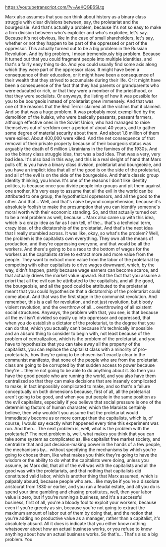 https://youtubetranscript.com/?v=AeKQGE6SLtg

 Marx also assumes that you can think about history as a binary class struggle with clear divisions between, say, the proletariat and the bourgeoisie. And that's actually a problem, because it's not so easy to make a firm division between who's exploiter and who's exploitee, let's say. Because it's not obvious, like in the case of small shareholders, let's say, whether or not they happen to be part of the oppressed or part of the oppressor. This actually turned out to be a big problem in the Russian Revolution. And by big problem, I mean tremendously big problem. Because it turned out that you could fragment people into multiple identities, and that's a fairly easy thing to do. And you could usually find some axis along which they were part of the oppressor class. It might have been a consequence of their education, or it might have been a consequence of their wealth that they strived to accumulate during their life. Or it might have been a consequence of the fact that they had parents or grandparents who were educated or rich, or that they were a member of the priesthood, or that they were socialists. Or anyways, the listing of how it was possible for you to be bourgeois instead of proletariat grew immensely. And that was one of the reasons that the Red Terror claimed all the victims that it claimed. And so that was a huge problem. It was probably most exemplified by the demolition of the kulaks, who were basically peasants, peasant farmers, although effective ones in the Soviet Union, who had managed to raise themselves out of serfdom over a period of about 40 years, and to gather some degree of material security about them. And about 1.8 million of them were exiled. About 400,000 were killed. And the net consequence of that removal of their private property because of their bourgeois status was arguably the death of 6 million Ukrainians in the famines of the 1930s. And so the binary class struggle idea, that was a bad idea. That was a very, very bad idea. It's also bad in this way, and this is a real sleight of hand that Marx pulls off, is you have a binary class division, proletariat and bourgeoisie, and you have an implicit idea that all of the good is on the side of the proletariat, and all of the evil is on the side of the bourgeoisie. And that's classic group identity thinking, you know. It's one of the reasons I don't like identity politics, is because once you divide people into groups and pit them against one another, it's very easy to assume that all the evil in the world can be attributed to one group, the hypothetical oppressors, and all the good to the other. And that... Well, and that's naive beyond comprehension, because it's absolutely foolish to make the presumption that you can identify someone's moral worth with their economic standing. So, and that actually turned out to be a real problem as well, because... Marx also came up with this idea, which is a crazy idea as far as I can tell, of the... that's a technical term, crazy idea, of the dictatorship of the proletariat. And that's the next idea that I really stumbled across. It was like, okay, so what's the problem? Well, the problem is the capitalists own everything. They own all the means of production, and they're oppressing everyone, and that would be all the workers. And there's going to be a race to the bottom of wages for the workers as the capitalists strive to extract more and more value from the people. They want to extract more value from the labor of the proletariat by competing with other capitalists to drive wages downward, which, by the way, didn't happen, partly because wage earners can become scarce, and that actually drives the market value upward. But the fact that you assume a priori that all the evil can be attributed to the capitalists, and all the good, the bourgeoisie, and all the good could be attributed to the proletariat meant that you could hypothesize that a dictatorship of the proletariat could come about. And that was the first stage in the communist revolution. And remember, this is a call for revolution, and not just revolution, but bloody violent revolution, and the overthrow of all... overthrowing of all existent social structures. Anyways, the problem with that, you see, is that because all the evil isn't divided so easily up into oppressor and oppressed, that when you do establish a dictator of the proletariat, to the degree that you can do that, which you actually can't because it's technically impossible and an absurd thing to consider to begin with, not least because of the problem of centralization, which is the problem of the proletariat, and you have to hypothesize that you can take away all the property of the capitalists, you can replace the capitalist class with a minority of pro-proletariats, how they're going to be chosen isn't exactly clear in the communist manifesto, that none of the people who are from the proletariat class are going to be corrupted by that sudden access to power because they're... they're not going to be able to do anything about it. So then you have the good people who are running the world, and you also have them centralized so that they can make decisions that are insanely complicated to make, in fact impossibly complicated to make, and so that's a failure conceptually on both dimensions because, first of all, all the proletariat aren't going to be good, and when you put people in the same position as the evil capitalists, especially if you believe that social pressure is one of the determining factors of human character, which the Marxists certainly believe, then why wouldn't you assume that the proletariat would immediately become as or more corrupt than the capitalists, which is, of course, I would say exactly what happened every time this experiment was run. And then... The next problem is, well, what is the problem with the proletariat? The next problem is, well, what makes you think that you can take some system as complicated as, like capitalist free market society, and centralize that and put decision-making power in the hands of a few people, the mechanisms by... without specifying the mechanisms by which you're going to choose them, like what makes you think they're going to have the wisdom or the ability to do what the capitalists were doing, unless you assume, as Marx did, that all of the evil was with the capitalists and all the good was with the proletariats, and that nothing that capitalists did constituted valid labor, which is another thing that Marx assumed, which is palpably absurd, because people who are... like maybe if you're a dissolute aristocrat from 1830 or earlier, and you run a feudal estate, and all you do is spend your time gambling and chasing prostitutes, well, then your labor value is zero, but if you're running a business, and it's a successful business, first of all, you're a bloody fool to exploit your workers, because even if you're greedy as sin, because you're not going to extract the maximum amount of labor out of them by doing that, and the notion that you're adding no productive value as a manager, rather than a capitalist, it's absolutely absurd. All it does is indicate that you either know nothing whatsoever about how an actual business works, or you refuse to know anything about how an actual business works. So that's... That's also a big problem. You